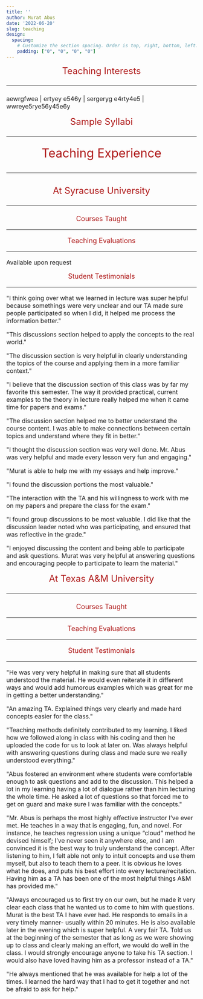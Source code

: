```yaml
---
title: ''
author: Murat Abus
date: '2022-06-20'
slug: teaching
design:
  spacing:
    # Customize the section spacing. Order is top, right, bottom, left.
    padding: ["0", "0", "0", "0"]  
---
```



<font size="5"><p style="text-align: center; color:#ae1717;">Teaching Interests</p>
<hr/> </font>

<font size="3">
aewrgfwea | ertyey e546y | sergeryg e4rty4e5 | wwreye5rye56y45e6y

<font size="5"><p style="text-align: center; color:#ae1717;">Sample Syllabi</p>
<hr/> </font>










<font size="6"><p style="text-align: center; color:#ae1717;">Teaching Experience</p>
<hr/> </font>

<font size="5"><p style="text-align: center; color:#ae1717;">At Syracuse University</p>
<hr/> </font>

<font size="4"><p style="text-align: center; color:#ae1717;">Courses Taught</p>
<hr/> </font>

<font size="4"><p style="text-align: center; color:#ae1717;">Teaching Evaluations</p>
<hr/> </font>

<font size="3"> 
Available upon request

<font size="4"><p style="text-align: center; color:#ae1717;">Student Testimonials</p>
<hr/> </font>





<font size="3"> 

"I think going over what we learned in lecture was super helpful because somethings were very unclear and our TA made sure people participated so when I did, it helped me process the information better."

"This discussions section helped to apply the concepts to the real world."

"The discussion section is very helpful in clearly understanding the topics of the course and applying them in a more familiar context."

"I believe that the discussion section of this class was by far my favorite this semester. The way it provided practical, current examples to the theory in lecture really helped me when it came time for papers and exams."

"The discussion section helped me to better understand the course content. I was able to make connections between certain topics and understand where they fit in better."

"I thought the discussion section was very well done. Mr. Abus was very helpful and made every lesson very fun and engaging."

"Murat is able to help me with my essays and help improve."

"I found the discussion portions the most valuable."

"The interaction with the TA and his willingness to work with me on my papers and prepare the class for the exam."

"I found group discussions to be most valuable. I did like that the discussion leader noted who was participating, and ensured that was reflective in the grade."

"I enjoyed discussing the content and being able to participate and ask questions. Murat was very helpful at answering questions and encouraging people to participate to learn the material."

<font size="5"><p style="text-align: center; color:#ae1717;">At Texas A&M University</p>
<hr/> </font>

<font size="4"><p style="text-align: center; color:#ae1717;">Courses Taught</p>
<hr/> </font>

<font size="4"><p style="text-align: center; color:#ae1717;">Teaching Evaluations</p>
<hr/> </font>

<font size="4"><p style="text-align: center; color:#ae1717;">Student Testimonials</p>
<hr/> </font>

<font size="3"> 

"He was very very helpful in making sure that all students understood the material. He would even reiterate it in different ways and would add humorous examples which was great for me in getting a better understanding."

"An amazing TA. Explained things very clearly and made hard concepts easier for the class."

"Teaching methods definitely contributed to my learning. I liked how we followed along in class with his coding and then he uploaded the code for us to look at later on. Was always helpful with answering questions during class and made sure we really understood everything."

"Abus fostered an environment where students were comfortable enough to ask questions and add to the discussion. This helped a lot in my learning having a lot of dialogue rather than him lecturing the whole time. He asked a lot of questions so that forced me to get on guard and make sure I was familiar with the concepts."

"Mr. Abus is perhaps the most highly effective instructor I’ve ever met. He teaches in a way that is engaging, fun, and novel. For instance, he teaches regression using a unique “cloud” method he devised himself; I’ve never seen it anywhere else, and I am convinced it is the best way to truly understand the concept. After listening to him, I felt able not only to intuit concepts and use them myself, but also to teach them to a peer. It is obvious he loves what he does, and puts his best effort into every lecture/recitation. Having him as a TA has been one of the most helpful things A&M has provided me."

"Always encouraged us to first try on our own, but he made it very clear each class that he wanted us to come to him with questions. Murat is the best TA I have ever had. He responds to emails in a very timely manner- usually within 20 minutes. He is also available later in the evening which is super helpful. A very fair TA. Told us at the beginning of the semester that as long as we were showing up to class and clearly making an effort, we would do well in the class. I would strongly encourage anyone to take his TA section. I would also have loved having him as a professor instead of a TA."

"He always mentioned that he was available for help a lot of the times. I learned the hard way that I had to get it together and not be afraid to ask for help."